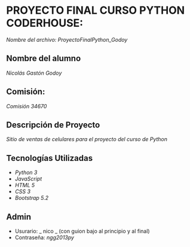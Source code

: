 # PROYECTO FINAL CURSO PYTHON CODERHOUSE: 
*Nombre del archivo: ProyectoFinalPython_Godoy*

## Nombre del alumno
*Nicolás Gastón Godoy*

## Comisión: 
*Comisión 34670*

## Descripción de Proyecto
*Sitio de ventas de celulares para el proyecto del curso de Python* 

## Tecnologías Utilizadas
- *Python 3*
- *JavaScript*
- *HTML 5*
- *CSS 3*
- *Bootstrap 5.2*

## Admin
- Usurario:  _ nico _ (con guion bajo al principio y al final)
- Contraseña: *ngg2013py*
